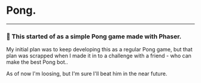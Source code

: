 # Pong.

---

### :robot: This started of as a simple Pong game made with Phaser.

My initial plan was to keep developing this as a regular Pong game, but that plan was scrapped when I made it in to a challenge with a friend - who can make the best Pong bot..

As of now I'm loosing, but I'm sure I'll beat him in the near future.

